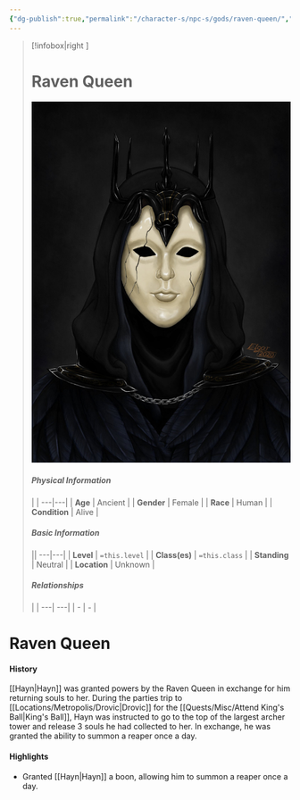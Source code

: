 ```yaml
---
{"dg-publish":true,"permalink":"/character-s/npc-s/gods/raven-queen/","noteIcon":""}
---
```


>[!infobox|right ]
># **Raven Queen**
>![RavenQueen.jpg|cover h-small](/img/user/Attachments/Characters/RavenQueen.jpg)
>##### **Physical Information**
>| | 
>---|---|
>| **Age** | Ancient |
>| **Gender** | Female |
>| **Race** | Human |
>| **Condition** | Alive |
>##### **Basic Information**
>||
>---|---|
>| **Level** | `=this.level` |
>| **Class(es)** | `=this.class` |
>| **Standing** | Neutral |
>| **Location** | Unknown |
>##### **Relationships**
>| |
>---| ---|
>| - | *-* |

# Raven Queen
#### History

[[Hayn\|Hayn]] was granted powers by the Raven Queen in exchange for him returning souls to her. During the parties trip to [[Locations/Metropolis/Drovic\|Drovic]] for the [[Quests/Misc/Attend King's Ball\|King's Ball]], Hayn was instructed to go to the top of the largest archer tower and release 3 souls he had collected to her. In exchange, he was granted the ability to summon a reaper once a day.

#### Highlights

- Granted [[Hayn\|Hayn]] a boon, allowing him to summon a reaper once a day.